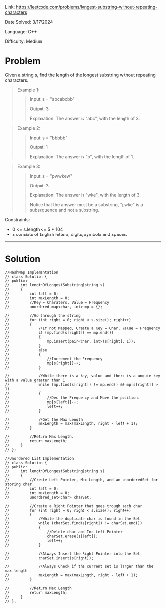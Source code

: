 Link: https://leetcode.com/problems/longest-substring-without-repeating-characters

Date Solved: 3/17/2024

Language: C++

Difficulty: Medium

# Problem

Given a string s, find the length of the longest substring without repeating characters.

>Example 1:
>
>>Input: s = "abcabcbb"
>>
>>Output: 3
>>
>>Explanation: The answer is "abc", with the length of 3.

>Example 2:
>
>>Input: s = "bbbbb"
>>
>>Output: 1
>>
>>Explanation: The answer is "b", with the length of 1.

>Example 3:
>
>>Input: s = "pwwkew"
>>
>>Output: 3
>>
>>Explanation: The answer is "wke", with the length of 3.
>>
>>Notice that the answer must be a substring, "pwke" is a subsequence and not a substring.
 
Constraints:

- 0 <= s.length <= 5 * 104
- s consists of English letters, digits, symbols and spaces.

---

# Solution

```
//HashMap Implementation
// class Solution {
// public:
//     int lengthOfLongestSubstring(string s) 
//     {
//         int left = 0;
//         int maxLength = 0;
//         //Key = Charaters, Value = Frequency
//         unordered_map<char, int> mp = {};

//         //Go through the string
//         for (int right = 0; right < s.size(); right++)
//         {
//             //If not Mapped, Create a Key = Char, Value = Frequency
//             if (mp.find(s[right]) == mp.end())
//             {
//                 mp.insert(pair<char, int>(s[right], 1));
//             }
//             else
//             {
//                 //Increment the Frequency
//                 mp[s[right]]++;
//             }

//             //While there is a key, value and there is a unquie key with a value greater than 1 
//             while (mp.find(s[right]) != mp.end() && mp[s[right]] > 1)
//             {
//                 //Dec the Frequency and Move the position.
//                 mp[s[left]]--;
//                 left++;
//             }

//             //Get the Max Length
//             maxLength = max(maxLength, right - left + 1);
//         }
        
//         //Return Max Length.
//         return maxLength;
//     }
// };

//Unordered List Implementation
// class Solution {
// public:
//     int lengthOfLongestSubstring(string s) 
//     {
//         //Create Left Pointer, Max Length, and an unorderedSet for storing char.
//         int left = 0; 
//         int maxLength = 0;
//         unordered_set<char> charSet;

//         //Create a Right Pointer that goes trough each char
//         for (int right = 0; right < s.size(); right++)
//         {
//             //While the duplicate char is found in the Set 
//             while (charSet.find(s[right]) != charSet.end())
//             {
//                 //Delete char and Inc Left Pointer
//                 charSet.erase(s[left]);
//                 left++;
//             }

//             //Always Insert the Right Pointer into the Set
//             charSet.insert(s[right]);

//             //Always Check if the current set is larger than the max length
//             maxLength = max(maxLength, right - left + 1);
//         }

//         //Return Max Length
//         return maxLength;
//     }
// };
```
